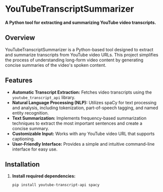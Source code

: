 # YouTubeTranscriptSummarizer

**A Python tool for extracting and summarizing YouTube video transcripts.**

## Overview

YouTubeTranscriptSummarizer is a Python-based tool designed to extract and summarize transcripts from YouTube video URLs. This project simplifies the process of understanding long-form video content by generating concise summaries of the video's spoken content.

## Features

* **Automatic Transcript Extraction:** Fetches video transcripts using the `youtube_transcript_api` library.
* **Natural Language Processing (NLP):** Utilizes spaCy for text processing and analysis, including tokenization, part-of-speech tagging, and named entity recognition.
* **Text Summarization:** Implements frequency-based summarization techniques to extract the most important sentences and create a concise summary.
* **Customizable Input:** Works with any YouTube video URL that supports captioning.
* **User-Friendly Interface:** Provides a simple and intuitive command-line interface for easy use.

## Installation

1. **Install required dependencies:**
   ```bash
   pip install youtube-transcript-api spacy
